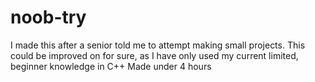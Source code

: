 # noob-try
I made this after a senior told me to attempt making small projects. This could be improved on for sure, as I have only used my current limited, beginner knowledge in C++
Made under 4 hours
